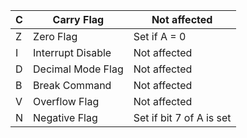 | C | Carry Flag | Not affected |
| --- | --- | --- |
| Z | Zero Flag | Set if A = 0 |
| I | Interrupt Disable | Not affected |
| D | Decimal Mode Flag | Not affected |
| B | Break Command | Not affected |
| V | Overflow Flag | Not affected |
| N | Negative Flag | Set if bit 7 of A is set |